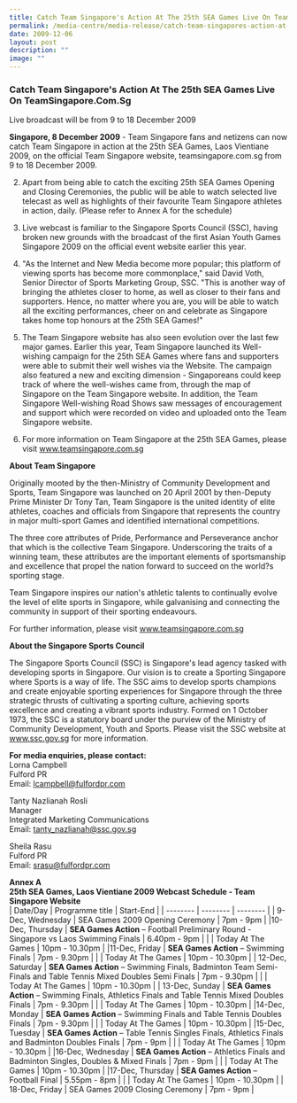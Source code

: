 ```yaml
---
title: Catch Team Singapore's Action At The 25th SEA Games Live On Team Singapore
permalink: /media-centre/media-release/catch-team-singapores-action-at-the-25th-sea-games-live-on-teamsingapore/
date: 2009-12-06
layout: post
description: ""
image: ""
---
```

### **Catch Team Singapore's Action At The 25th SEA Games Live On TeamSingapore.Com.Sg**

Live broadcast will be from 9 to 18 December 2009

**Singapore, 8 December 2009** - Team Singapore fans and netizens can now catch Team Singapore in action at the 25th SEA Games, Laos Vientiane 2009, on the official Team Singapore website, teamsingapore.com.sg from 9 to 18 December 2009.

2. Apart from being able to catch the exciting 25th SEA Games Opening and Closing Ceremonies, the public will be able to watch selected live telecast as well as highlights of their favourite Team Singapore athletes in action, daily. (Please refer to Annex A for the schedule)

3. Live webcast is familiar to the Singapore Sports Council (SSC), having broken new grounds with the broadcast of the first Asian Youth Games Singapore 2009 on the official event website earlier this year.

4. "As the Internet and New Media become more popular; this platform of viewing sports has become more commonplace," said David Voth, Senior Director of Sports Marketing Group, SSC. "This is another way of bringing the athletes closer to home, as well as closer to their fans and supporters. Hence, no matter where you are, you will be able to watch all the exciting performances, cheer on and celebrate as Singapore takes home top honours at the 25th SEA Games!"

5. The Team Singapore website has also seen evolution over the last few major games. Earlier this year, Team Singapore launched its Well-wishing campaign for the 25th SEA Games where fans and supporters were able to submit their well wishes via the Website. The campaign also featured a new and exciting dimension - Singaporeans could keep track of where the well-wishes came from, through the map of Singapore on the Team Singapore website. In addition, the Team Singapore Well-wishing Road Shows saw messages of encouragement and support which were recorded on video and uploaded onto the Team Singapore website.

6. For more information on Team Singapore at the 25th SEA Games, please visit www.teamsingapore.com.sg

**About Team Singapore**

Originally mooted by the then-Ministry of Community Development and Sports, Team Singapore was launched on 20 April 2001 by then-Deputy Prime Minister Dr Tony Tan, Team Singapore is the united identity of elite athletes, coaches and officials from Singapore that represents the country in major multi-sport Games and identified international competitions.

The three core attributes of Pride, Performance and Perseverance anchor that which is the collective Team Singapore. Underscoring the traits of a winning team, these attributes are the important elements of sportsmanship and excellence that propel the nation forward to succeed on the world?s sporting stage.

Team Singapore inspires our nation's athletic talents to continually evolve the level of elite sports in Singapore, while galvanising and connecting the community in support of their sporting endeavours.

For further information, please visit www.teamsingapore.com.sg

**About the Singapore Sports Council**

The Singapore Sports Council (SSC) is Singapore's lead agency tasked with developing sports in Singapore. Our vision is to create a Sporting Singapore where Sports is a way of life. The SSC aims to develop sports champions and create enjoyable sporting experiences for Singapore through the three strategic thrusts of cultivating a sporting culture, achieving sports excellence and creating a vibrant sports industry. Formed on 1 October 1973, the SSC is a statutory board under the purview of the Ministry of Community Development, Youth and Sports. Please visit the SSC website at www.ssc.gov.sg for more information.

**For media enquiries, please contact:**
<br>
Lorna Campbell
<br>
Fulford PR
<br>
Email: lcampbell@fulfordpr.com

Tanty Nazlianah Rosli
<br>
Manager
<br>
Integrated Marketing Communications
<br>
Email: tanty_nazlianah@ssc.gov.sg

Sheila Rasu
<br>
Fulford PR
<br>
Email: srasu@fulfordpr.com

**Annex A**
<br>
**25th SEA Games, Laos Vientiane 2009 Webcast Schedule - Team Singapore Website**
<br>
| Date/Day | Programme title | Start-End |
| -------- | -------- | -------- |
| 9-Dec, Wednesday | SEA Games 2009 Opening Ceremony | 7pm - 9pm |
|10-Dec, Thursday | **SEA Games Action** – Football Preliminary Round - Singapore vs Laos Swimming Finals | 6.40pm - 9pm |
| | Today At The Games | 10pm - 10.30pm |
|11-Dec, Friday | **SEA Games Action** – Swimming Finals | 7pm - 9.30pm |
| | Today At The Games | 10pm - 10.30pm |
| 12-Dec, Saturday | **SEA Games Action** – Swimming Finals, Badminton Team Semi-Finals and Table Tennis Mixed Doubles Semi Finals | 7pm - 9.30pm |
| | Today At The Games | 10pm - 10.30pm |
| 13-Dec, Sunday | **SEA Games Action** – Swimming Finals, Athletics Finals and Table Tennis Mixed Doubles Finals | 7pm - 9.30pm |
| | Today At The Games | 10pm - 10.30pm |
|14-Dec, Monday | **SEA Games Action** – Swimming Finals and Table Tennis Doubles Finals | 7pm - 9.30pm |
| | Today At The Games | 10pm - 10.30pm |
|15-Dec, Tuesday | **SEA Games Action** – Table Tennis Singles Finals, Athletics Finals and Badminton Doubles Finals | 7pm - 9pm |
| | Today At The Games | 10pm - 10.30pm |
|16-Dec, Wednesday | **SEA Games Action** – Athletics Finals and Badminton Singles, Doubles & Mixed Finals | 7pm - 9pm |
| | Today At The Games | 10pm - 10.30pm |
|17-Dec, Thursday | **SEA Games Action** – Football Final | 5.55pm - 8pm |
| | Today At The Games | 10pm - 10.30pm |
| 18-Dec, Friday | SEA Games 2009 Closing Ceremony | 7pm - 9pm |

